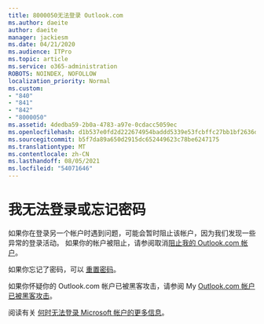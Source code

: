 ```yaml
---
title: 8000050无法登录 Outlook.com
ms.author: daeite
author: daeite
manager: jackiesm
ms.date: 04/21/2020
ms.audience: ITPro
ms.topic: article
ms.service: o365-administration
ROBOTS: NOINDEX, NOFOLLOW
localization_priority: Normal
ms.custom:
- "840"
- "841"
- "842"
- "8000050"
ms.assetid: 4dedba59-2b0a-4783-a97e-0cdacc5059ec
ms.openlocfilehash: d1b537e0fd2d222674954baddd5339e53fcbffc27bb1bf2636d93895137f320b
ms.sourcegitcommit: b5f7da89a650d2915dc652449623c78be6247175
ms.translationtype: MT
ms.contentlocale: zh-CN
ms.lasthandoff: 08/05/2021
ms.locfileid: "54071646"
---
```

# <a name="i-cant-sign-in-or-forgot-my-password"></a>我无法登录或忘记密码

如果你在登录另一个帐户时遇到问题，可能会暂时阻止该帐户，因为我们发现一些异常的登录活动。 如果你的帐户被阻止，请参阅取消[阻止我的 Outlook.com 帐户](https://support.office.com/article/f4ad2701-d166-4d8b-8a6a-9af2a1f8a4c4?wt.mc_id=Office_Outlook_com_Alchemy)。
  
如果你忘记了密码，可以 [重置密码](https://go.microsoft.com/fwlink/p/?linkid=841909)。
  
如果你怀疑你的 Outlook.com 帐户已被黑客攻击，请参阅 My [Outlook.com 帐户已被黑客攻击](https://support.office.com/article/35993ac5-ac2f-494e-aacb-5232dda453d8?wt.mc_id=Office_Outlook_com_Alchemy)。
  
阅读有关 [何时无法登录 Microsoft 帐户的更多信息](https://go.microsoft.com/fwlink/p/?linkid=842227)。
  